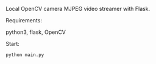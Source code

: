 Local OpenCV camera MJPEG video streamer with Flask.

Requirements:

python3, flask, OpenCV

Start:

```bash
python main.py
```

